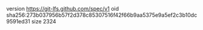 version https://git-lfs.github.com/spec/v1
oid sha256:273b037956b57f2d378c85307516f42f66b9aa5375e9a5ef2c3b10dc9591ed31
size 2324
